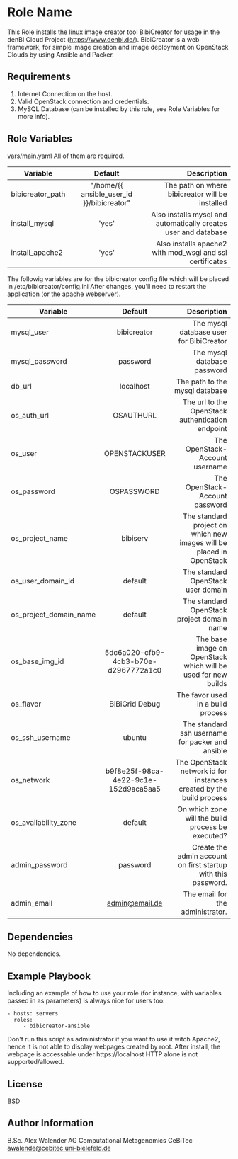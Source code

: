 Role Name
=========

This Role installs the linux image creator tool BibiCreator for usage in the denBI Cloud Project (https://www.denbi.de/).
BibiCreator is a web framework, for simple image creation and image deployment on OpenStack Clouds by using Ansible and Packer.

Requirements
------------

1. Internet Connection on the host.
2. Valid OpenStack connection and credentials.
3. MySQL Database (can be installed by this role, see Role Variables for more info).

Role Variables
--------------
vars/main.yaml
All of them are required.

| Variable		| Default		| Description			|
| ------------- |:-------------:| ---------------------:|
| bibicreator_path | "/home/{{ ansible_user_id }}/bibicreator" | The path on where bibicreator will be installed |
| install_mysql | 'yes' | Also installs mysql and automatically creates user and database |
| install_apache2 | 'yes' | Also installs apache2 with mod_wsgi and ssl certificates |

The followig variables are for the bibicreator config file which will be placed in /etc/bibicreator/config.ini
After changes, you'll need to restart the application (or the apache webserver).

| Variable		| Default		| Description			|
| ------------- |:-------------:| ---------------------:|
| mysql_user | bibicreator | The mysql database user for BibiCreator |
| mysql_password | password | The mysql database password |
| db_url | localhost | The path to the mysql database |
| os_auth_url | OSAUTHURL | The url to the OpenStack authentication endpoint |
| os_user | OPENSTACKUSER | The OpenStack-Account username |
| os_password | OSPASSWORD | The OpenStack-Account password |
| os_project_name | bibiserv | The standard project on which new images will be placed in OpenStack |
| os_user_domain_id | default | The standard OpenStack user domain |
| os_project_domain_name | default | The standard OpenStack project domain name |
| os_base_img_id | 5dc6a020-cfb9-4cb3-b70e-d2967772a1c0 | The base image on OpenStack which will be used for new builds |
| os_flavor | BiBiGrid Debug | The favor used in a build process |
| os_ssh_username | ubuntu | The standard ssh username for packer and ansible |
| os_network | b9f8e25f-98ca-4e22-9c1e-152d9aca5aa5 | The OpenStack network id for instances created by the build process |
| os_availability_zone | default | On which zone will the build process be executed? |
| admin_password | password | Create the admin account on first startup with this password. |
| admin_email | admin@email.de | The email for the administrator. |



Dependencies
------------

No dependencies.

Example Playbook
----------------

Including an example of how to use your role (for instance, with variables passed in as parameters) is always nice for users too:

    - hosts: servers
      roles:
         - bibicreator-ansible

Don't run this script as administrator if you want to use it witch Apache2, hence it is not able to display webpages created by root.
After install, the webpage is accessable under https://localhost
HTTP alone is not supported/allowed.

License
-------

BSD

Author Information
------------------

B.Sc. Alex Walender
AG Computational Metagenomics
CeBiTec
awalende@cebitec.uni-bielefeld.de

